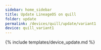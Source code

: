 ```yaml
---
sidebar: home_sidebar
title: Update LineageOS on quill
folder: update
permalink: /devices/quill/update/variant1
device: quill_variant1
---
```

{% include templates/device_update.md %}
